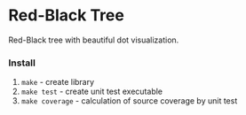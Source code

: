 
# Red-Black Tree

Red-Black tree with beautiful dot visualization.

### Install

1. `make` - create library
2. `make test` - create unit test executable
3. `make coverage` - calculation of source coverage by unit test